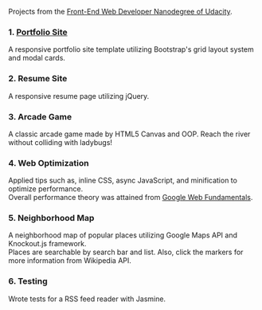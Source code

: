 Projects from the [Front-End Web Developer Nanodegree of Udacity](https://www.udacity.com/course/front-end-web-developer-nanodegree--nd001).

### 1. [Portfolio Site](https://portfolioudacity.herokuapp.com/)
  A responsive portfolio site template utilizing Bootstrap's grid layout system and modal cards.

### 2. Resume Site
  A responsive resume page utilizing jQuery.

### 3. Arcade Game
  A classic arcade game made by HTML5 Canvas and OOP. Reach the river without colliding with ladybugs!

### 4. Web Optimization
  Applied tips such as, inline CSS, async JavaScript, and minification to optimize performance. <br />
  Overall performance theory was attained from [Google Web Fundamentals](https://developers.google.com/web/fundamentals/performance/).

### 5. Neighborhood Map
  A neighborhood map of popular places utilizing Google Maps API and Knockout.js framework. <br />
  Places are searchable by search bar and list. Also, click the markers for more information from Wikipedia API.

### 6. Testing
  Wrote tests for a RSS feed reader with Jasmine.
